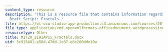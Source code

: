 ```yaml
---
content_type: resource
description: 'This is a resource file that contains information regarding Yulia''s
  Draft Script: Fractals.'
file: https://ol-ocw-studio-app-production.s3.amazonaws.com/courses/20-219-becoming-the-next-bill-nye-writing-and-hosting-the-educational-show-january-iap-2015/3c915481a58d47dd1c87e8c260dde10a_MIT20_219IAP15_Fractals.docx
file_type: application/vnd.openxmlformats-officedocument.wordprocessingml.document
resourcetype: Other
title: MIT20_219IAP15_Fractals.docx
uid: 3c915481-a58d-47dd-1c87-e8c260dde10a
---
```


